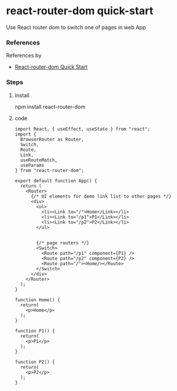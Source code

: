 # react-router-dom quick-start
Use React router dom to switch one of pages in web App

### References 
References by 

- [React-router-dom Quick Start](https://reactrouter.com/web/guides/quick-start) 

### Steps
 1. Install
 
     npm install react-router-dom
 
 2. code 
 
        import React, { useEffect, useState } from "react";
        import {
          BrowserRouter as Router,
          Switch,
          Route,
          Link,
          useRouteMatch,
          useParams
        } from "react-router-dom";
        
        export default function App() {
          return (
            <Router>
              {/* UI elements for demo link list to other pages */}
              <div>
                <ul>
                  <li><Link to="/">Home</Link></li>
                  <li><Link to="/p1">P1</Link></li>
                  <li><Link to="/p2">P2</Link></li>
                </ul>
        
        
                {/* page routers */}
                <Switch>
                  <Route path="/p1" component={P1} />
                  <Route path="/p2" component={P2} />
                  <Route path="/"><Home/></Route>
                </Switch>
              </div>
            </Router>
          );
        }
        
        function Home() {
          return(
            <p>Home</p>
          );
        }
        
        function P1() {
          return(
            <p>P1</p>
          );
        }
        
        function P2() {
          return(
            <p>P2</p>
          );
        }